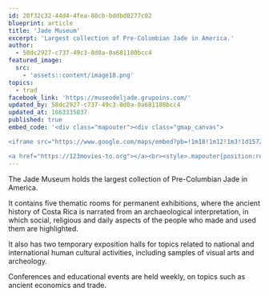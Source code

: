 ```yaml
---
id: 20f32c32-44d4-4fea-80cb-bddbd0277c02
blueprint: article
title: 'Jade Museum'
excerpt: 'Largest collection of Pre-Columbian Jade in America.'
author:
  - 58dc2927-c737-49c3-8d0a-0a681180bcc4
featured_image:
  src:
    - 'assets::content/image18.png'
topics:
  - trad
facebook_link: 'https://museodeljade.grupoins.com/'
updated_by: 58dc2927-c737-49c3-8d0a-0a681180bcc4
updated_at: 1663335837
published: true
embed_code: '<div class="mapouter"><div class="gmap_canvas">

<iframe src="https://www.google.com/maps/embed?pb=!1m18!1m12!1m3!1d15720.035428317738!2d-84.08147951610282!3d9.933219786906985!2m3!1f0!2f0!3f0!3m2!1i1024!2i768!4f13.1!3m3!1m2!1s0x8fa0e3623a1a0deb%3A0x9a94bac01f097f67!2sMuseo%20del%20Jade!5e0!3m2!1ses!2sus!4v1663955052400!5m2!1ses!2sus" width="1400" height="300" style="border:0;" allowfullscreen="" loading="lazy" referrerpolicy="no-referrer-when-downgrade"></iframe>

<a href="https://123movies-to.org"></a><br><style>.mapouter{position:relative;text-align:right;height:500px;width:1200px;}</style><style>.gmap_canvas {overflow:hidden;background:none!important;height:500px;width:1200px;}</style></div></div>'
---
```

The Jade Museum holds the largest collection of Pre-Columbian Jade in America. 

It contains five thematic rooms for permanent exhibitions, where the ancient history of Costa Rica is narrated from an archaeological interpretation, in which social, religious and daily aspects of the people who made and used them are highlighted.

It also has two temporary exposition halls for topics related to national and international human cultural activities, including samples of visual arts and archeology. 

Conferences and educational events are held weekly, on topics such as ancient economics and trade.